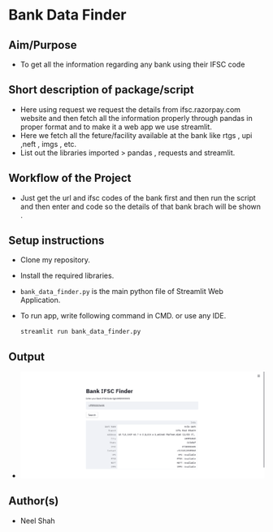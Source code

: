 # **Bank Data Finder**

## Aim/Purpose

- To get all the information regarding any bank using their IFSC code

## Short description of package/script

- Here using request we request the details from ifsc.razorpay.com website and then fetch all the information properly through pandas in proper format and to make it a web app we use streamlit.
- Here we fetch all the feture/facility available at the bank like rtgs , upi ,neft , imgs , etc.
- List out the libraries imported > pandas , requests and streamlit.


## Workflow of the Project

- Just get the url and ifsc codes of the bank first and then run the script and then enter and code so the details of that bank brach will be shown .


## Setup instructions

- Clone my repository.
- Install the required libraries.
- `bank_data_finder.py` is the main python file of Streamlit Web Application.
- To run app, write following command in CMD. or use any IDE.

  ```
  streamlit run bank_data_finder.py
  ```


## Output

- ![image](Images/output_1(bank_data_finder).png)

## Author(s)

- Neel Shah
